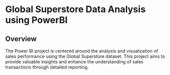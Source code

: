 # Global Superstore Data Analysis using PowerBI
## Overview
The Power BI project is centered around the analysis and visualization of sales performance using the Global Superstore dataset. This project aims to provide valuable insights and enhance the understanding of sales transactions through detailed reporting.
